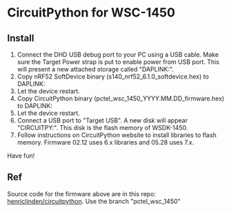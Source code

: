 # CircuitPython for WSC-1450

## Install

1.  Connect the DHD USB debug port to your PC using a USB cable. Make sure the Target Power strap is put to enable power from USB port. This will present a new attached storage called "DAPLINK:".
1.  Copy nRF52 SoftDevice binary (s140_nrf52_6.1.0_softdevice.hex) to DAPLINK:
1.  Let the device restart.
1.  Copy CircuitPython binary (pctel_wsc_1450_YYYY.MM.DD_firmware.hex) to DAPLINK:
1.  Let the device restart.
1.  Connect a USB port to "Target USB". A new disk will appear "CIRCUITPY:". This disk is the flash memory of WSDK-1450. 
1.  Follow instructions on CircuitPython website to install libraries to flash memory. Firmware 02.12 uses 6.x libraries and 05.28 uses 7.x.

Have fun!

## Ref

Source code for the firmware above are in this repo: [henriclinden/circuitpython](https://github.com/henriclinden/circuitpython). Use the branch "pctel_wsc_1450"
